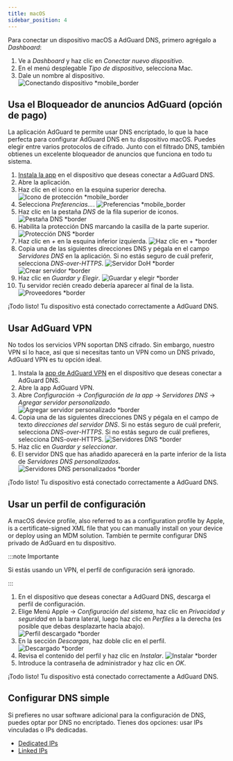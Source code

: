 ```yaml
---
title: macOS
sidebar_position: 4
---
```


Para conectar un dispositivo macOS a AdGuard DNS, primero agrégalo a _Dashboard_:

1. Ve a _Dashboard_ y haz clic en _Conectar nuevo dispositivo_.
2. En el menú desplegable _Tipo de dispositivo_, selecciona Mac.
3. Dale un nombre al dispositivo.
    ![Conectando dispositivo \*mobile_border](https://cdn.adtidy.org/content/kb/dns/private/new_dns/connect/mac_ab/choose_mac.png)

## Usa el Bloqueador de anuncios AdGuard (opción de pago)

La aplicación AdGuard te permite usar DNS encriptado, lo que la hace perfecta para configurar AdGuard DNS en tu dispositivo macOS. Puedes elegir entre varios protocolos de cifrado. Junto con el filtrado DNS, también obtienes un excelente bloqueador de anuncios que funciona en todo tu sistema.

1. [Instala la app](https://adguard.com/adguard-mac/overview.html) en el dispositivo que deseas conectar a AdGuard DNS.
2. Abre la aplicación.
3. Haz clic en el icono en la esquina superior derecha.
    ![Icono de protección \*mobile_border](https://cdn.adtidy.org/content/kb/dns/private/new_dns/connect/mac_ab/mac_step3.png)
4. Selecciona _Preferencias..._.
    ![Preferencias \*mobile_border](https://cdn.adtidy.org/content/kb/dns/private/new_dns/connect/mac_ab/mac_step4.png)
5. Haz clic en la pestaña _DNS_ de la fila superior de iconos.
    ![Pestaña DNS \*border](https://cdn.adtidy.org/content/kb/dns/private/new_dns/connect/mac_ab/mac_step5.png)
6. Habilita la protección DNS marcando la casilla de la parte superior.
    ![Protección DNS \*border](https://cdn.adtidy.org/content/kb/dns/private/new_dns/connect/mac_ab/mac_step6.png)
7. Haz clic en _+_ en la esquina inferior izquierda.
    ![Haz clic en + \*border](https://cdn.adtidy.org/content/kb/dns/private/new_dns/connect/mac_ab/mac_step7.png)
8. Copia una de las siguientes direcciones DNS y pégala en el campo _Servidores DNS_ en la aplicación. Si no estás seguro de cuál preferir, selecciona _DNS-over-HTTPS_.
    ![Servidor DoH \*border](https://cdn.adtidy.org/content/kb/dns/private/new_dns/connect/mac_ab/mac_step8_1.png)
    ![Crear servidor \*border](https://cdn.adtidy.org/content/kb/dns/private/new_dns/connect/mac_ab/mac_step8_2.png)
9. Haz clic en _Guardar y Elegir_.
    ![Guardar y elegir \*border](https://cdn.adtidy.org/content/kb/dns/private/new_dns/connect/mac_ab/mac_step9.png)
10. Tu servidor recién creado debería aparecer al final de la lista.
    ![Proveedores \*border](https://cdn.adtidy.org/content/kb/dns/private/new_dns/connect/mac_ab/mac_step10.png)

¡Todo listo! Tu dispositivo está conectado correctamente a AdGuard DNS.

## Usar AdGuard VPN

No todos los servicios VPN soportan DNS cifrado. Sin embargo, nuestro VPN sí lo hace, así que si necesitas tanto un VPN como un DNS privado, AdGuard VPN es tu opción ideal.

1. Instala la [app de AdGuard VPN](https://adguard-vpn.com/mac/overview.html) en el dispositivo que deseas conectar a AdGuard DNS.
2. Abre la app AdGuard VPN.
3. Abre _Configuración_ → _Configuración de la app_ → _Servidores DNS_ → _Agregar servidor personalizado_.
    ![Agregar servidor personalizado \*border](https://cdn.adtidy.org/content/kb/dns/private/new_dns/connect/mac_vpn/mac_step3.png)
4. Copia una de las siguientes direcciones DNS y pégala en el campo de texto _direcciones del servidor DNS_. Si no estás seguro de cuál preferir, selecciona _DNS-over-HTTPS_. Si no estás seguro de cuál prefieres, selecciona DNS-over-HTTPS.
    ![Servidores DNS \*border](https://cdn.adtidy.org/content/kb/dns/private/new_dns/connect/mac_vpn/mac_step4.png)
5. Haz clic en _Guardar y seleccionar_.
6. El servidor DNS que has añadido aparecerá en la parte inferior de la lista de _Servidores DNS personalizados_.
    ![Servidores DNS personalizados \*border](https://cdn.adtidy.org/content/kb/dns/private/new_dns/connect/mac_vpn/mac_step6.png)

¡Todo listo! Tu dispositivo está conectado correctamente a AdGuard DNS.

## Usar un perfil de configuración

A macOS device profile, also referred to as a configuration profile by Apple, is a certificate-signed XML file that you can manually install on your device or deploy using an MDM solution. También te permite configurar DNS privado de AdGuard en tu dispositivo.

:::note Importante

Si estás usando un VPN, el perfil de configuración será ignorado.

:::

1. En el dispositivo que deseas conectar a AdGuard DNS, descarga el perfil de configuración.
2. Elige Menú Apple → _Configuración del sistema_, haz clic en _Privacidad y seguridad_ en la barra lateral, luego haz clic en _Perfiles_ a la derecha (es posible que debas desplazarte hacia abajo).
    ![Perfil descargado \*border](https://cdn.adtidy.org/content/kb/dns/private/new_dns/connect/mac_profile/mac_step2.png)
3. En la sección _Descargas_, haz doble clic en el perfil.
    ![Descargado \*border](https://cdn.adtidy.org/content/kb/dns/private/new_dns/connect/mac_profile/mac_step3.png)
4. Revisa el contenido del perfil y haz clic en _Instalar_.
    ![Instalar \*border](https://cdn.adtidy.org/content/kb/dns/private/new_dns/connect/mac_profile/mac_step4.png)
5. Introduce la contraseña de administrador y haz clic en _OK_.

¡Todo listo! Tu dispositivo está conectado correctamente a AdGuard DNS.

## Configurar DNS simple

Si prefieres no usar software adicional para la configuración de DNS, puedes optar por DNS no encriptado. Tienes dos opciones: usar IPs vinculadas o IPs dedicadas.

- [Dedicated IPs](/private-dns/connect-devices/other-options/dedicated-ip.md)
- [Linked IPs](/private-dns/connect-devices/other-options/linked-ip.md)
